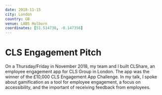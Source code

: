 ```yaml
---
date: 2018-11-15
city: London
country: GB
venue: LABS Holborn
coordinates: [51.514738, -0.147356]
---
```


# CLS Engagement Pitch

On a Thursday/Friday in November 2018, my team and I built CLShare, an employee engagement app for CLS Group in London. The app was the winner of the £10,000 CLS Engagement App Challenge. In my talk, I spoke about gamification as a tool for employee engagement, a focus on accessibility, and the important of receiving feedback from employees.
